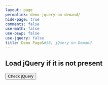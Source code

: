 ```yaml
---
layout: page
permalink: demo-jquery-on-demand/
hide-page: true
comments: false
use-math: false
use-pswp: false
use-jquery: false
title: Demo Page&#58; jQuery on Demand
---
```


## Load jQuery if it is not present

<button type="button"
onclick="loadjQueryOnDemand()">
Check jQuery</button>
<p id="demo"></p>

<script type="text/javascript">
  function loadjQueryOnDemand() {
    var result;
    if (typeof jQuery == 'undefined') {
      result = "not detected. ";
      document.getElementById('demo').innerHTML = "jQuery is "+result+"Loading jQuery...";
      getScript("{{ site.baseurl }}/public/js/jquery/jquery-1.11.3.min.js", function() {
        foo();
      });
    }
    else {
      result = "already loaded!";
      document.getElementById('demo').innerHTML = "jQuery is "+result;
    }
  }

  function foo() {
    $("#demo").append("Now jQuery is loaded!");
  }

  function getScript(url, success) {
    var script = document.createElement('script');
        script.src = url;
    var head = document.getElementsByTagName('head')[0],
        done = false;
    // Attach handlers for all browsers
    script.onload = script.onreadystatechange = function() {
      if (!done && (!this.readyState || this.readyState == 'loaded' || this.readyState == 'complete')) {
      done = true;
        // callback function provided as param
        success();
        script.onload = script.onreadystatechange = null;
        head.removeChild(script)
      }
    }
    head.appendChild(script);
  }
</script>